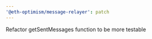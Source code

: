 ```yaml
---
'@eth-optimism/message-relayer': patch
---
```


Refactor getSentMessages function to be more testable
